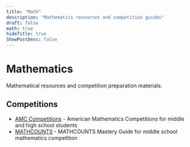 ```yaml
---
title: "Math"
description: "Mathematics resources and competition guides"
draft: false
math: true
hideTitle: true
ShowPostDesc: false
---
```


# Mathematics

Mathematical resources and competition preparation materials.

## Competitions

- [AMC Competitions](amc) - American Mathematics Competitions for middle and high school students
- [MATHCOUNTS](mathcounts) - MATHCOUNTS Mastery Guide for middle school mathematics competition

